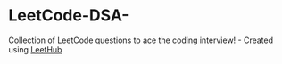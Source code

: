 # LeetCode-DSA-
Collection of LeetCode questions to ace the coding interview! - Created using [LeetHub](https://github.com/QasimWani/LeetHub)
